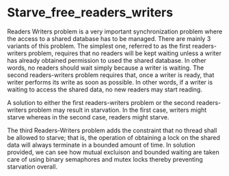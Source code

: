 # Starve_free_readers_writers

Readers Writers problem is a very important synchronization problem where the access to a shared database has to be managed. There are mainly 3 variants of this problem.
The simplest one, referred to as the first readers-writers problem, requires that no readers will be kept waiting unless 
a writer has already obtained permission to used the shared database. In other words, no readers should wait simply because a writer is waiting. The second readers-writers
problem requires that, once a writer is ready, that writer performs its write as soon as possible. In other words, if a writer is waiting to access the shared data, no new 
readers may start reading.

A solution to either the first readers-writers problem or the second readers-writers problem may result in starvation. 
In the first case, writers might starve whereas in the second case, readers might starve.

The third Readers-Writers problem adds the constraint that no thread shall be allowed to starve; that is, the operation of obtaining a lock on the shared data 
will always terminate in a bounded amount of time. In solution provided, we can see how mutual excluison and bounded waiting are taken care of using binary semaphores and mutex locks thereby preventing starvation overall.


